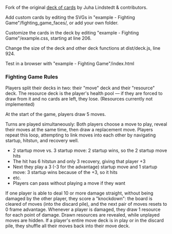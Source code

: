Fork of the original [deck of cards](https://deck-of-cards.js.org/) by Juha Lindstedt & contributors.

Add custom cards by editing the SVGs in "example - Fighting Game"/fighting_game_faces/, or add your own folder.

Customize the cards in the deck by editing "example - Fighting Game"/example.css, starting at line 206.

Change the size of the deck and other deck functions at dist/deck.js, line 924.

Test in a browser with "example - Fighting Game"/index.html

### Fighting Game Rules

Players split their decks in two: their "move" deck and their "resource" deck. The resource deck is the player's health pool — if they are forced to draw from it and no cards are left, they lose. (Resources currently not implemented)

At the start of the game, players draw 5 moves.

Turns are played simultaneously: Both players choose a move to play, reveal their moves at the same time, then draw a replacement move. Players repeat this loop, attempting to link moves into each other by navigating startup, hitstun, and recovery well.

- 2 startup move vs. 3 startup move: 2 startup wins, so the 2 startup move hits
- The hit has 6 hitstun and only 3 recovery, giving that player +3
- Next they play a 3 (-3 for the advantage) startup move and 1 startup move: 3 startup wins because of the +3, so it hits
- etc.
- Players can pass without playing a move if they want

If one player is able to deal 10 or more damage straight, without being damaged by the other player, they score a "knockdown": the board is cleared of moves (into the discard pile), and the next pair of moves resets to 0 frame advantage. Whenever a player is damaged, they draw 1 resource for each point of damage. Drawn resources are revealed, while unplayed moves are hidden. If a player's entire move deck is in play or in the discard pile, they shuffle all their moves back into their move deck.
